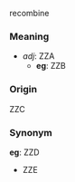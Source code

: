 recombine
### Meaning
+ _adj_: ZZA
    + __eg__: ZZB

### Origin

ZZC

### Synonym

__eg__: ZZD

+ ZZE


